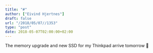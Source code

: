 ```yaml
---
title: "#"
author: ["Eivind Hjertnes"]
draft: false
url: "/2018/05/07//1353"
type: "post"
date: 2018-05-07T02:00:00+02:00
---
```


The memory upgrade and new SSD for my Thinkpad arrive tomorrow 😬
